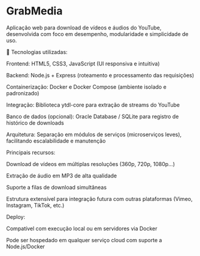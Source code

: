 # GrabMedia
Aplicação web para download de vídeos e áudios do YouTube, desenvolvida com foco em desempenho, modularidade e simplicidade de uso.

🔧 Tecnologias utilizadas:

Frontend: HTML5, CSS3, JavaScript (UI responsiva e intuitiva)

Backend: Node.js + Express (roteamento e processamento das requisições)

Containerização: Docker e Docker Compose (ambiente isolado e padronizado)

Integração: Biblioteca ytdl-core para extração de streams do YouTube

Banco de dados (opcional): Oracle Database / SQLite para registro de histórico de downloads

Arquitetura: Separação em módulos de serviços (microserviços leves), facilitando escalabilidade e manutenção

Principais recursos:

Download de vídeos em múltiplas resoluções (360p, 720p, 1080p…)

Extração de áudio em MP3 de alta qualidade

Suporte a filas de download simultâneas

Estrutura extensível para integração futura com outras plataformas (Vimeo, Instagram, TikTok, etc.)

Deploy:

Compatível com execução local ou em servidores via Docker

Pode ser hospedado em qualquer serviço cloud com suporte a Node.js/Docker
